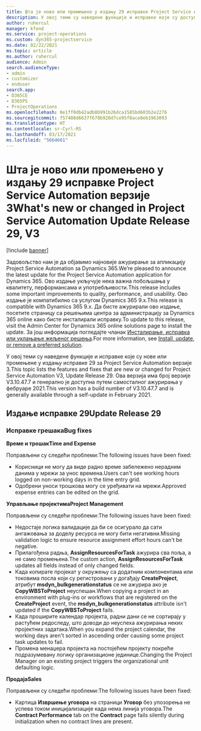 ```yaml
---
title: Шта је ново или промењено у издању 29 исправке Project Service Automation верзије 3
description: У овој теми су наведене функције и исправке које су доступне у издању исправке 29 за Project Service Automation верзије 3.
author: ruhercul
manager: kfend
ms.service: project-operations
ms.custom: dyn365-projectservice
ms.date: 02/22/2021
ms.topic: article
ms.author: ruhercul
audience: Admin
search.audienceType:
- admin
- customizer
- enduser
search.app:
- D365CE
- D365PS
- ProjectOperations
ms.openlocfilehash: 0e1ff0db42adb8b991b26dca1585bd603b2e2276
ms.sourcegitcommit: f57408d6637f670b920d7ce95f8ace8eb1963093
ms.translationtype: HT
ms.contentlocale: sr-Cyrl-RS
ms.lasthandoff: 03/17/2021
ms.locfileid: "5664661"
---
```

# <a name="whats-new-or-changed-in-project-service-automation-update-release-29-v3"></a><span data-ttu-id="dad6d-103">Шта је ново или промењено у издању 29 исправке Project Service Automation верзије 3</span><span class="sxs-lookup"><span data-stu-id="dad6d-103">What's new or changed in Project Service Automation Update Release 29, V3</span></span>

[!include [banner](../includes/psa-now-project-operations.md)]

<span data-ttu-id="dad6d-104">Задовољство нам је да објавимо најновије ажурирање за апликацију Project Service Automation за Dynamics 365.</span><span class="sxs-lookup"><span data-stu-id="dad6d-104">We’re pleased to announce the latest update for the Project Service Automation application for Dynamics 365.</span></span> <span data-ttu-id="dad6d-105">Ово издање укључује нека важна побољшања у квалитету, перформансама и употребљивости.</span><span class="sxs-lookup"><span data-stu-id="dad6d-105">This release includes some important improvements to quality, performance, and usability.</span></span> <span data-ttu-id="dad6d-106">Ово издање је компатибилно са услугом Dynamics 365 9.x.</span><span class="sxs-lookup"><span data-stu-id="dad6d-106">This release is compatible with Dynamics 365 9.x.</span></span> <span data-ttu-id="dad6d-107">Да бисте ажурирали ово издање, посетите страницу са решењима центра за администрацију за Dynamics 365 online како бисте инсталирали исправку.</span><span class="sxs-lookup"><span data-stu-id="dad6d-107">To update to this release, visit the Admin Center for Dynamics 365 online solutions page to install the update.</span></span> <span data-ttu-id="dad6d-108">За још информација погледајте чланак [Инсталирање, исправка или уклањање жељеног решења](https://docs.microsoft.com/power-platform/admin/install-remove-preferred-solution).</span><span class="sxs-lookup"><span data-stu-id="dad6d-108">For more information, see [Install, update, or remove a preferred solution](https://docs.microsoft.com/power-platform/admin/install-remove-preferred-solution).</span></span>

<span data-ttu-id="dad6d-109">У овој теми су наведене функције и исправке које су нове или промењене у издању исправке 29 за Project Service Automation верзије 3.</span><span class="sxs-lookup"><span data-stu-id="dad6d-109">This topic lists the features and fixes that are new or changed for Project Service Automation V3, Update Release 29.</span></span> <span data-ttu-id="dad6d-110">Ова верзија има број верзије V3.10.47.7 и генерално је доступна путем самосталног ажурирања у фебруаре 2021.</span><span class="sxs-lookup"><span data-stu-id="dad6d-110">This version has a build number of V3.10.47.7 and is generally available through a self-update in February 2021.</span></span>

## <a name="update-release-29"></a><span data-ttu-id="dad6d-111">Издање исправке 29</span><span class="sxs-lookup"><span data-stu-id="dad6d-111">Update Release 29</span></span>

### <a name="bug-fixes"></a><span data-ttu-id="dad6d-112">Исправке грешака</span><span class="sxs-lookup"><span data-stu-id="dad6d-112">Bug fixes</span></span>

<span data-ttu-id="dad6d-113">**Време и трошак**</span><span class="sxs-lookup"><span data-stu-id="dad6d-113">**Time and Expense**</span></span>

<span data-ttu-id="dad6d-114">Поправљени су следећи проблеми:</span><span class="sxs-lookup"><span data-stu-id="dad6d-114">The following issues have been fixed:</span></span>

- <span data-ttu-id="dad6d-115">Корисници не могу да виде радно време забележено нерадним данима у мрежи за унос времена.</span><span class="sxs-lookup"><span data-stu-id="dad6d-115">Users can't see working hours logged on non-working days in the time entry grid.</span></span>
- <span data-ttu-id="dad6d-116">Одобрени уноси трошкова могу се уређивати на мрежи.</span><span class="sxs-lookup"><span data-stu-id="dad6d-116">Approved expense entries can be edited on the grid.</span></span>

<span data-ttu-id="dad6d-117">**Управљање пројектима**</span><span class="sxs-lookup"><span data-stu-id="dad6d-117">**Project Management**</span></span>

<span data-ttu-id="dad6d-118">Поправљени су следећи проблеми:</span><span class="sxs-lookup"><span data-stu-id="dad6d-118">The following issues have been fixed:</span></span>

- <span data-ttu-id="dad6d-119">Недостаје логика валидације да би се осигурало да сати ангажовања за доделу ресурса не могу бити негативни.</span><span class="sxs-lookup"><span data-stu-id="dad6d-119">Missing validation logic to ensure resource assignment effort hours can't be negative.</span></span>
- <span data-ttu-id="dad6d-120">Прилагођена радња, **AssignResourcesForTask** ажурира сва поља, а не само промењена.</span><span class="sxs-lookup"><span data-stu-id="dad6d-120">The custom action, **AssignResourcesForTask** updates all fields instead of only changed fields.</span></span>
- <span data-ttu-id="dad6d-121">Када копирате пројекат у окружењу са додатним компонентама или токовима посла који су регистровани у догађају **CreateProject**, атрибут **msdyn_bulkgenerationstatus** се не ажурира ако је **CopyWBSToProject** неуспешан.</span><span class="sxs-lookup"><span data-stu-id="dad6d-121">When copying a project in an environment with plug-ins or workflows that are registered on the **CreateProject** event, the **msdyn_bulkgenerationstatus** attribute isn't updated if the **CopyWBSToProject** fails.</span></span>
- <span data-ttu-id="dad6d-122">Када проширите календар пројекта, радни дани се не сортирају у растућем редоследу, што доводи до неуспеха ажурирања неких пројектних задатака.</span><span class="sxs-lookup"><span data-stu-id="dad6d-122">When you expand the project calendar, the working days aren't sorted in ascending order causing some project task updates to fail.</span></span>
- <span data-ttu-id="dad6d-123">Промена менаџера пројекта на постојећем пројекту покреће подразумевану логику организационе јединице.</span><span class="sxs-lookup"><span data-stu-id="dad6d-123">Changing the Project Manager on an existing project triggers the organizational unit defaulting logic.</span></span>

<span data-ttu-id="dad6d-124">**Продаја**</span><span class="sxs-lookup"><span data-stu-id="dad6d-124">**Sales**</span></span>

<span data-ttu-id="dad6d-125">Поправљени су следећи проблеми:</span><span class="sxs-lookup"><span data-stu-id="dad6d-125">The following issues have been fixed:</span></span>

- <span data-ttu-id="dad6d-126">Картица **Извршење уговора** на страници **Уговор** без упозорења не успева током иницијализације када нема линија уговора.</span><span class="sxs-lookup"><span data-stu-id="dad6d-126">The **Contract Performance** tab on the **Contract** page fails silently during initialization when no contract lines are present.</span></span>
